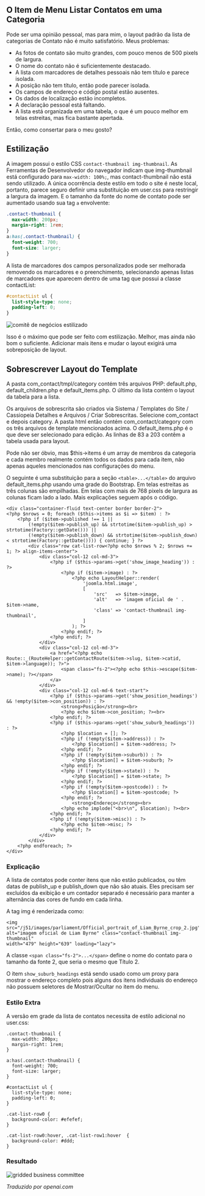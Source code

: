 <!-- Filename: category-list-override.md / Display title: Substituir Lista de Categorias  -->

## O Item de Menu Listar Contatos em uma Categoria

Pode ser uma opinião pessoal, mas para mim, o layout padrão da lista de categorias de Contato não é muito satisfatório. Meus problemas:

* As fotos de contato são muito grandes, com pouco menos de 500 pixels de largura.
* O nome do contato não é suficientemente destacado.
* A lista com marcadores de detalhes pessoais não tem título e parece isolada.
* A posição não tem título, então pode parecer isolada.
* Os campos de endereço e código postal estão ausentes.
* Os dados de localização estão incompletos.
* A declaração pessoal está faltando.
* A lista está organizada em uma tabela, o que é um pouco melhor em telas estreitas, mas fica bastante apertada.

Então, como consertar para o meu gosto?

## Estilização

A imagem possui o estilo CSS `contact-thumbnail img-thumbnail`. As Ferramentas de Desenvolvedor do navegador indicam que img-thumbnail está configurado para `max-width: 100%;`, mas contact-thumbnail não está sendo utilizado. A única ocorrência deste estilo em todo o site é neste local, portanto, parece seguro definir uma substituição em user.css para restringir a largura da imagem. E o tamanho da fonte do nome de contato pode ser aumentado usando sua tag `a` envolvente:

```css
.contact-thumbnail {
  max-width: 200px;
  margin-right: 1rem;
}
a:has(.contact-thumbnail) {
  font-weight: 700;
  font-size: larger;
}
```

A lista de marcadores dos campos personalizados pode ser melhorada removendo os marcadores e o preenchimento, selecionando apenas listas de marcadores que aparecem dentro de uma tag que possui a classe contactList:
```css
#contactList ul {
  list-style-type: none;
  padding-left: 0;
}
```

![comitê de negócios estilizado](../../../en/images/contacts/contact-business-committee-styled.png)

Isso é o máximo que pode ser feito com estilização. Melhor, mas ainda não bom o suficiente. Adicionar mais itens e mudar o layout exigirá uma sobreposição de layout.

## Sobrescrever Layout do Template

A pasta com_contact/tmpl/category contém três arquivos PHP: default.php,
default_children.php e default_items.php. O último da lista contém
o layout da tabela para a lista.

Os arquivos de sobrescrita são criados via Sistema / Templates do Site / Cassiopeia
Detalhes e Arquivos / Criar Sobrescritas. Selecione com_contact e depois category.
A pasta html então contém com_contact/category com os três arquivos de template mencionados acima. O default_items.php é o que deve ser selecionado para
edição. As linhas de 83 a 203 contêm a tabela usada para layout.

Pode não ser óbvio, mas $this->items é um array de membros da categoria e
cada membro realmente contém todos os dados para cada item, não apenas aqueles
mencionados nas configurações do menu.

O seguinte é uma substituição para a seção `<table>...</table>` do
arquivo default_items.php usando uma grade do Bootstrap. Em telas estreitas as três
colunas são empilhadas. Em telas com mais de 768 pixels de largura as colunas ficam lado a lado. Mais explicações seguem após o código.

```
<div class="container-fluid text-center border border-2">
<?php $nrows = 0; foreach ($this->items as $i => $item) : ?>
    <?php if ($item->published !== 1 ||
        (!empty($item->publish_up) && strtotime($item->publish_up) > strtotime(Factory::getDate())) ||
        (!empty($item->publish_down) && strtotime($item->publish_down) < strtotime(Factory::getDate()))) { continue; } ?>
        <div class="row cat-list-row<?php echo $nrows % 2; $nrows += 1; ?> align-items-center">
            <div class="col-12 col-md-3">
                <?php if ($this->params->get('show_image_heading')) : ?>
                    <?php if ($item->image) : ?>
                        <?php echo LayoutHelper::render(
                            'joomla.html.image',
                            [
                                'src'   => $item->image,
                                'alt'   => 'imagem oficial de ' . $item->name,
                                'class' => 'contact-thumbnail img-thumbnail',
                            ]
                        ); ?>
                    <?php endif; ?>
                <?php endif; ?>
            </div>
            <div class="col-12 col-md-3">
                <a href="<?php echo Route::_(RouteHelper::getContactRoute($item->slug, $item->catid, $item->language)); ?>">
                    <span class="fs-2"><?php echo $this->escape($item->name); ?></span>
                </a>
            </div>
            <div class="col-12 col-md-6 text-start">
                <?php if ($this->params->get('show_position_headings') && !empty($item->con_position)) : ?>
                    <strong>Posição</strong><br>
                    <?php echo $item->con_position; ?><br>
                <?php endif; ?>
                <?php if ($this->params->get('show_suburb_headings')) : ?>
                    <?php $location = []; ?>
                    <?php if (!empty($item->address)) : ?>
                        <?php $location[] = $item->address; ?>
                    <?php endif; ?>
                    <?php if (!empty($item->suburb)) : ?>
                        <?php $location[] = $item->suburb; ?>
                    <?php endif; ?>
                    <?php if (!empty($item->state)) : ?>
                        <?php $location[] = $item->state; ?>
                    <?php endif; ?>
                    <?php if (!empty($item->postcode)) : ?>
                        <?php $location[] = $item->postcode; ?>
                    <?php endif; ?>
                        <strong>Endereço</strong><br>
                    <?php echo implode("<br>\n", $location); ?><br>
                <?php endif; ?>
                <?php if (!empty($item->misc)) : ?>
                    <?php echo $item->misc; ?>
                <?php endif; ?>
            </div>
        </div>
    <?php endforeach; ?>
</div>
```
### Explicação

A lista de contatos pode conter itens que não estão publicados, ou têm datas de publish_up
e publish_down que não são atuais. Eles precisam ser excluídos da
exibição e um contador separado é necessário para manter a alternância das
cores de fundo em cada linha.

A tag img é renderizada como:
```
<img src="/j51/images/parliament/Official_portrait_of_Liam_Byrne_crop_2.jpg"
alt="imagem oficial de Liam Byrne" class="contact-thumbnail img-thumbnail"
width="479" height="639" loading="lazy">
```
A classe `<span class="fs-2">...</span>` define o nome do contato para o tamanho da fonte 2,
que seria o mesmo que Título 2.

O item `show_suburb_headings` está sendo usado como um proxy para mostrar o endereço completo pois alguns dos itens individuais do endereço não possuem seletores de Mostrar/Ocultar no item do menu.

### Estilo Extra

A versão em grade da lista de contatos necessita de estilo adicional no user.css:
```
.contact-thumbnail {
  max-width: 200px;
  margin-right: 1rem;
}

a:has(.contact-thumbnail) {
  font-weight: 700;
  font-size: larger;
}

#contactList ul {
  list-style-type: none;
  padding-left: 0;
}

.cat-list-row0 {
  background-color: #efefef;
}

.cat-list-row0:hover, .cat-list-row1:hover  {
  background-color: #ddd;
}
```

### Resultado

![gridded business committee](../../../en/images/contacts/contact-business-committee-grid.png) 

*Traduzido por openai.com*

